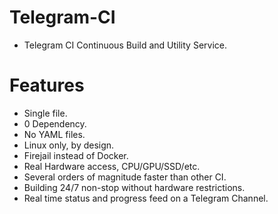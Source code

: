 # Telegram-CI

- Telegram CI Continuous Build and Utility Service.


# Features

- Single file.
- 0 Dependency.
- No YAML files.
- Linux only, by design.
- Firejail instead of Docker.
- Real Hardware access, CPU/GPU/SSD/etc.
- Several orders of magnitude faster than other CI.
- Building 24/7 non-stop without hardware restrictions.
- Real time status and progress feed on a Telegram Channel.
